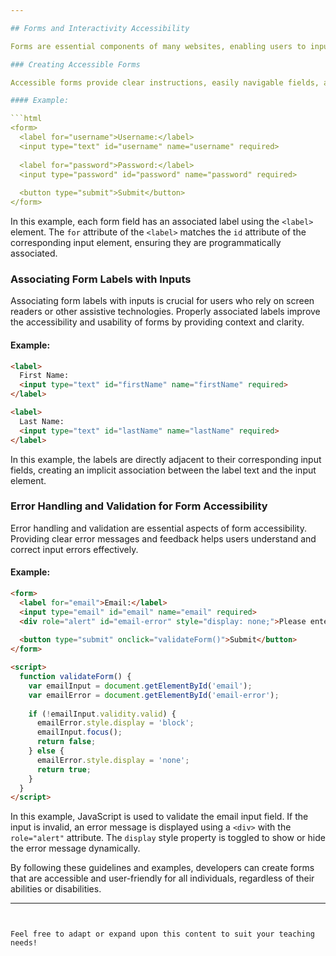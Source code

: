 ```yaml
---

## Forms and Interactivity Accessibility

Forms are essential components of many websites, enabling users to input data and interact with various services. Ensuring accessibility in forms involves creating a structure that is perceivable, operable, and understandable for all users, including those with disabilities.

### Creating Accessible Forms

Accessible forms provide clear instructions, easily navigable fields, and appropriate feedback for users. Considerations include providing labels for form elements, using accessible input types, and ensuring proper keyboard navigation.

#### Example:

```html
<form>
  <label for="username">Username:</label>
  <input type="text" id="username" name="username" required>
  
  <label for="password">Password:</label>
  <input type="password" id="password" name="password" required>
  
  <button type="submit">Submit</button>
</form>
```

In this example, each form field has an associated label using the `<label>` element. The `for` attribute of the `<label>` matches the `id` attribute of the corresponding input element, ensuring they are programmatically associated.

### Associating Form Labels with Inputs

Associating form labels with inputs is crucial for users who rely on screen readers or other assistive technologies. Properly associated labels improve the accessibility and usability of forms by providing context and clarity.

#### Example:

```html
<label>
  First Name:
  <input type="text" id="firstName" name="firstName" required>
</label>

<label>
  Last Name:
  <input type="text" id="lastName" name="lastName" required>
</label>
```

In this example, the labels are directly adjacent to their corresponding input fields, creating an implicit association between the label text and the input element.

### Error Handling and Validation for Form Accessibility

Error handling and validation are essential aspects of form accessibility. Providing clear error messages and feedback helps users understand and correct input errors effectively.

#### Example:

```html
<form>
  <label for="email">Email:</label>
  <input type="email" id="email" name="email" required>
  <div role="alert" id="email-error" style="display: none;">Please enter a valid email address.</div>
  
  <button type="submit" onclick="validateForm()">Submit</button>
</form>

<script>
  function validateForm() {
    var emailInput = document.getElementById('email');
    var emailError = document.getElementById('email-error');
    
    if (!emailInput.validity.valid) {
      emailError.style.display = 'block';
      emailInput.focus();
      return false;
    } else {
      emailError.style.display = 'none';
      return true;
    }
  }
</script>
```

In this example, JavaScript is used to validate the email input field. If the input is invalid, an error message is displayed using a `<div>` with the `role="alert"` attribute. The `display` style property is toggled to show or hide the error message dynamically.

By following these guidelines and examples, developers can create forms that are accessible and user-friendly for all individuals, regardless of their abilities or disabilities.

---
```


Feel free to adapt or expand upon this content to suit your teaching needs!
